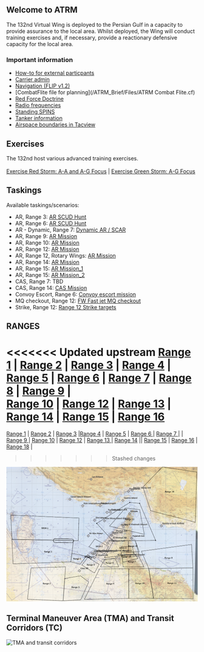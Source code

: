 ## Welcome to ATRM

The 132nd Virtual Wing is deployed to the Persian Gulf in a capacity to provide assurance to the local area. Whilst deployed, the Wing will conduct training exercises and, if necessary, provide a reactionary defensive capacity for the local area.


### Important information
* [How-to for external particpants](/ATRM_Brief/Pages/External.html)
* [Carrier admin](/ATRM_Brief/Pages/Carrier.html)
* [Navigation (FLIP v1.2)](https://cloud.132virtualwing.org/s/LCn5PWbfcLsBW6t)
* [CombatFlite file for planning](/ATRM_Brief/Files/ATRM Combat Flite.cf)
* [Red Force Doctrine](/ATRM_Brief/Pages/Generic_groundforce.html)
* [Radio frequencies](/Pages/Presets.md)
* [Standing SPINS](/ATRM_Brief/Pages/SPINS.html)
* [Tanker information](/ATRM_Brief/Pages/Tanker.html)
* [Airspace boundaries in Tacview](https://cloud.132virtualwing.org/s/2tGEax7xEqYGAXy)


## Exercises
The 132nd host various advanced training exercises. <br>
<br>
[Exercise Red Storm: A-A and A-G Focus](/ATRM_Brief/Pages/Exredstorm.html) | [Exercise Green Storm: A-G Focus](/ATRM_Brief/Pages/Exgreenstorm.html)   


## Taskings
Available taskings/scenarios:  <!--- sorted by tasking type, then range -->
- AR, Range 3: [AR SCUD Hunt](/ATRM_Brief/Ranges/Range3.html)
- AR, Range 6: [AR SCUD Hunt](https://drive.google.com/file/d/1xxE0vPuC7S1tXJR-8FaYUmf7htN7NbAU/view?usp=sharing)
- AR - Dynamic, Range 7: [Dynamic AR / SCAR](/ATRM_Brief/Pages/R7_AR_TASK.html) 
- AR, Range 9: [AR Mission](/ATRM_Brief/Pages/R9_AR_Desert_TASK.html)  
- AR, Range 10: [AR Mission](/ATRM_Brief/Pages/R10_AR_TASK.html) 
- AR, Range 12: [AR Mission](/ATRM_Brief/Pages/R12_AR_TASK.html)
- AR, Range 12, Rotary Wings: [AR Mission](/ATRM_Brief/Pages/R12_AR_RW_Task.html)
- AR, Range 14: [AR Mission](/ATRM_Brief/Pages/R14_AR_TASK.html)
- AR, Range 15: [AR Mission_1](/ATRM_Brief/Pages/R15_AR_TASK.html)
- AR, Range 15: [AR Mission_2](/ATRM_Brief/Pages/R15_AR_TASK_2.html)
- CAS, Range 7: TBD
- CAS, Range 14: [CAS Mission](/ATRM_Brief/Pages/R14_CAS_TASK.html)
- Convoy Escort, Range 6: [Convoy escort mission](/ATRM_Brief/Pages/R6_ESCORT_TASK.html) 
- MQ checkout, Range 12: [FW Fast jet MQ checkout](/ATRM_Brief/Pages/R12_MQ_checkout_task.html) 
- Strike, Range 12: [Range 12 Strike targets](/ATRM_Brief/Pages/R12_Strike_task.html) 

## RANGES
<<<<<<< Updated upstream
[Range 1](/ATRM_Brief/Ranges/Range1.html) | 
[Range 2](/ATRM_Brief/Ranges/Range2.html) | 
[Range 3](/ATRM_Brief/Ranges/Range3.html) |
[Range 4](/ATRM_Brief/Ranges/Range4.html) | 
[Range 5](/ATRM_Brief/Ranges/Range5.html) | 
[Range 6](/ATRM_Brief/Ranges/Range6.html) | 
[Range 7](/ATRM_Brief/Ranges/Range7.html) |
[Range 8](/ATRM_Brief/Ranges/Range8.html) |
[Range 9](/ATRM_Brief/Ranges/Range9.html)  | \
[Range 10](/ATRM_Brief/Ranges/Range10.html) |
[Range 12](/ATRM_Brief/Ranges/Range12.html)  | 
[Range 13](/ATRM_Brief/Ranges/Range13.html) |
[Range 14](/ATRM_Brief/Ranges/Range14.html)  |
[Range 15](/ATRM_Brief/Ranges/Range15.html)  | 
[Range 16](/ATRM_Brief/Ranges/Range16.html) 
=======
[Range 1](/ATRM_Brief/Ranges/Range1.html) | [Range 2](/ATRM_Brief/Ranges/Range2.html) | [Range 3](/ATRM_Brief/Ranges/Range3.html) |[Range 4](/ATRM_Brief/Ranges/Range4.html)  | [Range 5](/ATRM_Brief/Ranges/Range5.html)  | [Range 6 ](/ATRM_Brief/Ranges/Range6.html)  |   [Range 7 ](/ATRM_Brief/Ranges/Range7.html)  |
 | [Range 9 ](/ATRM_Brief/Ranges/Range9.html)  |
 [Range 10](/ATRM_Brief/Ranges/Range10.html)  | [Range 12](/ATRM_Brief/Ranges/Range12.html)  | 
 [Range 13 ](/ATRM_Brief/Ranges/Range13.html)  | [Range 14](/ATRM_Brief/Ranges/Range14.html)  || [Range 15](/ATRM_Brief/Ranges/Range15.html)  | [Range 16](/ATRM_Brief/Ranges/Range16.html)  | [Range 18](/ATRM_Brief/Ranges/Range18.html)  |
>>>>>>> Stashed changes


![Ranges and MOAs](/Pictures/Range_MOA_overview.PNG)



## Terminal Maneuver Area (TMA) and Transit Corridors (TC)

![TMA and transit corridors](/Pictures/Transitcorridors.PNG)




 

